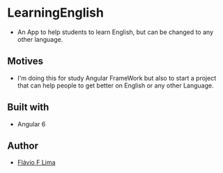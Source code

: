 # LearningEnglish

- An App to help students to learn English, but can be changed to any other language.

## Motives

- I'm doing this for study Angular FrameWork but also to start a project that can help people to get better on English or any other Language. 

## Built with

- Angular 6

## Author

- [Flávio F Lima](https://github.com/flavioislima)

